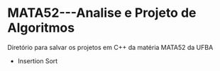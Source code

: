 # MATA52---Analise e Projeto de Algoritmos
Diretório para salvar os projetos em C++ da matéria MATA52 da UFBA

- Insertion Sort
